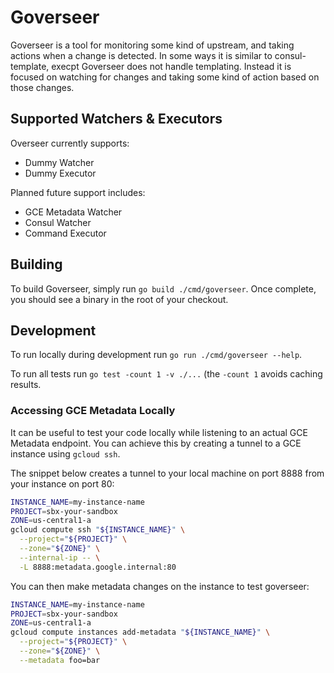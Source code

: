 # Goverseer

Goverseer is a tool for monitoring some kind of upstream, and taking actions
when a change is detected. In some ways it is similar to consul-template, execpt
Goverseer does not handle templating. Instead it is focused on watching for
changes and taking some kind of action based on those changes.

## Supported Watchers & Executors

Overseer currently supports:

* Dummy Watcher
* Dummy Executor

Planned future support includes:

* GCE Metadata Watcher
* Consul Watcher
* Command Executor

## Building

To build Goverseer, simply run `go build ./cmd/goverseer`. Once complete, you
should see a binary in the root of your checkout.

## Development

To run locally during development run `go run ./cmd/goverseer --help`.

To run all tests run `go test -count 1 -v ./...` (the `-count 1` avoids caching
results.

### Accessing GCE Metadata Locally

It can be useful to test your code locally while listening to an actual GCE
Metadata endpoint. You can achieve this by creating a tunnel to a GCE instance
using `gcloud ssh`.

The snippet below creates a tunnel to your local machine on port 8888 from your
instance on port 80:

```bash
INSTANCE_NAME=my-instance-name
PROJECT=sbx-your-sandbox
ZONE=us-central1-a
gcloud compute ssh "${INSTANCE_NAME}" \
  --project="${PROJECT}" \
  --zone="${ZONE}" \
  --internal-ip -- \
  -L 8888:metadata.google.internal:80
```

You can then make metadata changes on the instance to test goverseer:

```bash
INSTANCE_NAME=my-instance-name
PROJECT=sbx-your-sandbox
ZONE=us-central1-a
gcloud compute instances add-metadata "${INSTANCE_NAME}" \
  --project="${PROJECT}" \
  --zone="${ZONE}" \
  --metadata foo=bar
```
